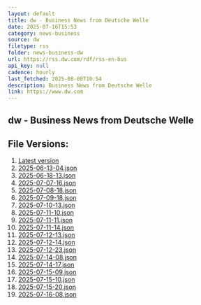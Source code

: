 ```yaml
---
layout: default
title: dw - Business News from Deutsche Welle
date: 2025-07-16T15:53
category: news-business
source: dw
filetype: rss
folder: news-business-dw
url: https://rss.dw.com/rdf/rss-en-bus
api_key: null
cadence: hourly
last_fetched: 2025-08-08T10:54
description: Business News from Deutsche Welle
link: https://www.dw.com
---
```


## dw - Business News from Deutsche Welle

<div id="data-chart"></div>
<div id="data-table"></div>
<script>
document.addEventListener('DOMContentLoaded', function(){
  document.getElementById('data-table').textContent = 'This source isn't supported for tables yet.';
});
</script>

## File Versions:
1. [Latest version](./latest.json)
2. [2025-06-13-04.json](./2025-06-13-04.json)
3. [2025-06-18-13.json](./2025-06-18-13.json)
4. [2025-07-07-16.json](./2025-07-07-16.json)
5. [2025-07-08-18.json](./2025-07-08-18.json)
6. [2025-07-09-18.json](./2025-07-09-18.json)
7. [2025-07-10-13.json](./2025-07-10-13.json)
8. [2025-07-11-10.json](./2025-07-11-10.json)
9. [2025-07-11-11.json](./2025-07-11-11.json)
10. [2025-07-11-14.json](./2025-07-11-14.json)
11. [2025-07-12-13.json](./2025-07-12-13.json)
12. [2025-07-12-14.json](./2025-07-12-14.json)
13. [2025-07-12-23.json](./2025-07-12-23.json)
14. [2025-07-14-08.json](./2025-07-14-08.json)
15. [2025-07-14-17.json](./2025-07-14-17.json)
16. [2025-07-15-09.json](./2025-07-15-09.json)
17. [2025-07-15-10.json](./2025-07-15-10.json)
18. [2025-07-15-20.json](./2025-07-15-20.json)
19. [2025-07-16-08.json](./2025-07-16-08.json)
